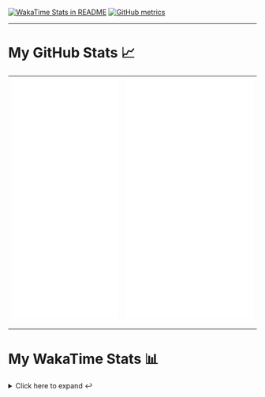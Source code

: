[![WakaTime Stats in README](https://github.com/LOsioChico/LOsioChico/actions/workflows/waka.yml/badge.svg)](https://github.com/LOsioChico/LOsioChico/actions/workflows/waka.yml) [![GitHub metrics](https://github.com/LOsioChico/LOsioChico/actions/workflows/metrics.yml/badge.svg)](https://github.com/LOsioChico/LOsioChico/actions/workflows/metrics.yml)

---

# My GitHub Stats 📈

| ![](./assets/metrics.svg) | ![](./assets/metrics2.svg) |
| ------------------------- | -------------------------- |

---

# My WakaTime Stats 📊

<details>
<summary>Click here to expand ↩️</summary>
<br>

<!--START_SECTION:waka-->
![Lines of code](https://img.shields.io/badge/From%20Hello%20World%20I%27ve%20Written-354.9%20thousand%20lines%20of%20code-blue)

**🐱 My GitHub Data** 

> 📦 605.2 kB Used in GitHub's Storage 
 > 
> 🏆 1,504 Contributions in the Year 2024
 > 
> 🚫 Not Opted to Hire
 > 
> 📜 23 Public Repositories 
 > 
> 🔑 29 Private Repositories 
 > 
**I'm a Night 🦉** 

```text
🌞 Morning                583 commits         ███░░░░░░░░░░░░░░░░░░░░░░   13.90 % 
🌆 Daytime                1272 commits        ████████░░░░░░░░░░░░░░░░░   30.32 % 
🌃 Evening                1447 commits        █████████░░░░░░░░░░░░░░░░   34.49 % 
🌙 Night                  893 commits         █████░░░░░░░░░░░░░░░░░░░░   21.29 % 
```
📅 **I'm Most Productive on Thursday** 

```text
Monday                   579 commits         ███░░░░░░░░░░░░░░░░░░░░░░   13.80 % 
Tuesday                  643 commits         ████░░░░░░░░░░░░░░░░░░░░░   15.33 % 
Wednesday                473 commits         ███░░░░░░░░░░░░░░░░░░░░░░   11.28 % 
Thursday                 743 commits         ████░░░░░░░░░░░░░░░░░░░░░   17.71 % 
Friday                   643 commits         ████░░░░░░░░░░░░░░░░░░░░░   15.33 % 
Saturday                 737 commits         ████░░░░░░░░░░░░░░░░░░░░░   17.57 % 
Sunday                   377 commits         ██░░░░░░░░░░░░░░░░░░░░░░░   08.99 % 
```


📊 **This Week I Spent My Time On** 

```text
💬 Programming Languages: 
TypeScript               2 hrs 40 mins       ██████████████████░░░░░░░   71.52 % 
JavaScript               31 mins             ████░░░░░░░░░░░░░░░░░░░░░   14.22 % 
Scala                    14 mins             ██░░░░░░░░░░░░░░░░░░░░░░░   06.38 % 
Bash                     7 mins              █░░░░░░░░░░░░░░░░░░░░░░░░   03.13 % 
HTML                     3 mins              ░░░░░░░░░░░░░░░░░░░░░░░░░   01.53 % 
```

**I Mostly Code in TypeScript** 

```text
TypeScript               30 repos            ██████████████░░░░░░░░░░░   54.55 % 
Scala                    6 repos             ███░░░░░░░░░░░░░░░░░░░░░░   10.91 % 
Python                   3 repos             █░░░░░░░░░░░░░░░░░░░░░░░░   05.45 % 
Java                     2 repos             █░░░░░░░░░░░░░░░░░░░░░░░░   03.64 % 
Astro                    2 repos             █░░░░░░░░░░░░░░░░░░░░░░░░   03.64 % 
```




 Last Updated on 10/11/2024 01:04:10 UTC
<!--END_SECTION:waka-->

## </details>
